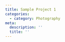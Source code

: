```yaml
---
title: Sample Project 1
categories:
  - category: Photography
meta:
  description: ''
  title: ''
---
```

